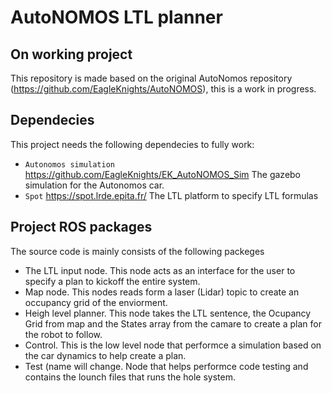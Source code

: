 # AutoNOMOS LTL planner
## On working project

This repository is made based on the original AutoNomos repository (https://github.com/EagleKnights/AutoNOMOS), this is a work in progress.

## Dependecies

This project needs the following dependecies to fully work:
* `Autonomos simulation` https://github.com/EagleKnights/EK_AutoNOMOS_Sim   The gazebo simulation for the Autonomos car.
* `Spot` https://spot.lrde.epita.fr/ The LTL platform to specify LTL formulas

## Project ROS packages

The source code is mainly consists of the following packeges
* The LTL input node. This node acts as an interface for the user to specify a plan to kickoff the entire system.
* Map node. This nodes reads form a laser (Lidar) topic to create an occupancy grid of the enviorment.
* Heigh level planner. This node takes the LTL sentence, the Ocupancy Grid from map and the States array from the camare to create a plan for the robot to follow.
* Control. This is the low level node that performce a simulation based on the car dynamics to help create a plan.
* Test (name will change. Node that helps performce code testing and contains the lounch files that runs the hole system.